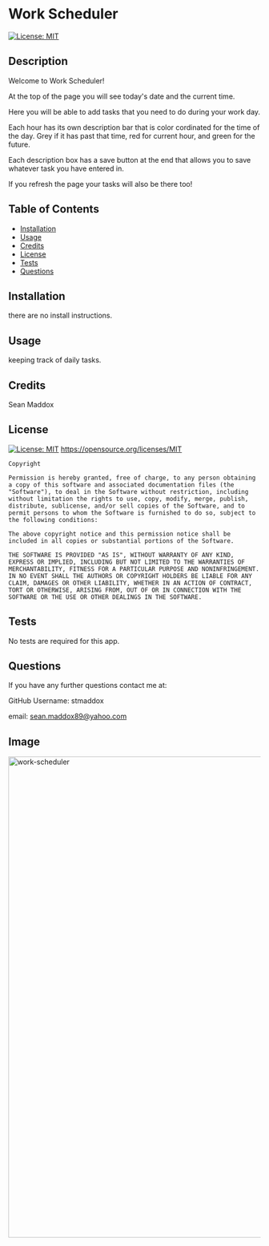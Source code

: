 # Work Scheduler

[![License: MIT](https://img.shields.io/badge/License-MIT-yellow.svg)](https://opensource.org/licenses/MIT)

## Description

Welcome to Work Scheduler!

At the top of the page you will see today's date and the current time.

Here you will be able to add tasks that you need to do during your work day.

Each hour has its own description bar that is color cordinated for the time of the day. Grey if it has past that time, red for current hour, and green for the future.

Each description box has a save button at the end that allows you to save whatever task you have entered in.

If you refresh the page your tasks will also be there too!

## Table of Contents

- [Installation](#installation)
- [Usage](#usage)
- [Credits](#credits)
- [License](#license)
- [Tests](#tests)
- [Questions](#questions)

## Installation

there are no install instructions.

## Usage

keeping track of daily tasks.

## Credits

Sean Maddox

## License

[![License: MIT](https://img.shields.io/badge/License-MIT-yellow.svg)](https://opensource.org/licenses/MIT)
https://opensource.org/licenses/MIT

    Copyright

    Permission is hereby granted, free of charge, to any person obtaining a copy of this software and associated documentation files (the "Software"), to deal in the Software without restriction, including without limitation the rights to use, copy, modify, merge, publish, distribute, sublicense, and/or sell copies of the Software, and to permit persons to whom the Software is furnished to do so, subject to the following conditions:

    The above copyright notice and this permission notice shall be included in all copies or substantial portions of the Software.

    THE SOFTWARE IS PROVIDED "AS IS", WITHOUT WARRANTY OF ANY KIND, EXPRESS OR IMPLIED, INCLUDING BUT NOT LIMITED TO THE WARRANTIES OF MERCHANTABILITY, FITNESS FOR A PARTICULAR PURPOSE AND NONINFRINGEMENT. IN NO EVENT SHALL THE AUTHORS OR COPYRIGHT HOLDERS BE LIABLE FOR ANY CLAIM, DAMAGES OR OTHER LIABILITY, WHETHER IN AN ACTION OF CONTRACT, TORT OR OTHERWISE, ARISING FROM, OUT OF OR IN CONNECTION WITH THE SOFTWARE OR THE USE OR OTHER DEALINGS IN THE SOFTWARE.

## Tests

No tests are required for this app.

## Questions

If you have any further questions contact me at:

GitHub Username: stmaddox

email: sean.maddox89@yahoo.com

## Image
<img width="960" alt="work-scheduler" src="https://user-images.githubusercontent.com/104328985/195805599-4051a640-14c2-4731-935d-cf5dea7b8ba0.png">
